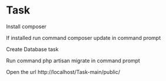 # Task
Install composer 

If installed run command composer update in command prompt

Create Database task

Run command php artisan migrate in command prompt

Open the url http://localhost/Task-main/public/
